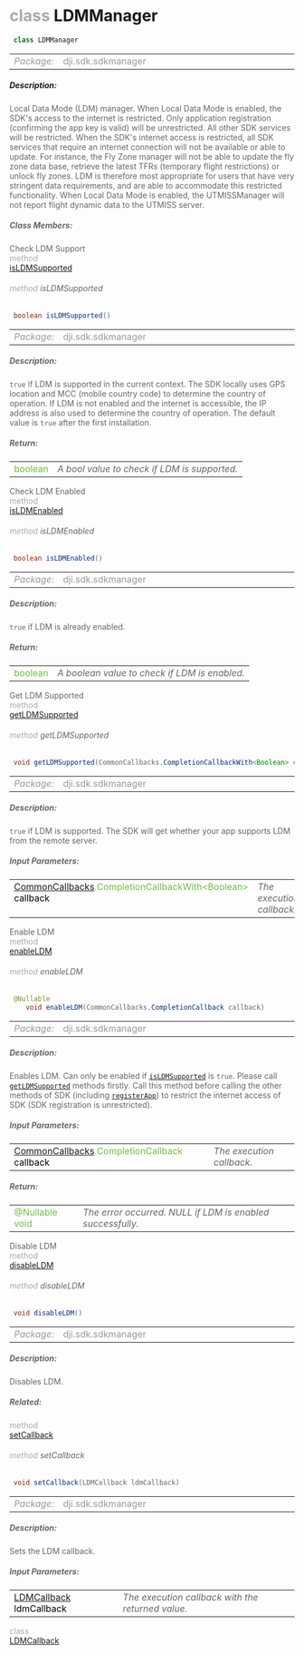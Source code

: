 <div class="article"><h1 ><font color="#AAA">class </font>LDMManager</h1></div>

~~~java
 class LDMManager 
~~~

<html><table class="table-supportedby"><tr valign="top"><td width=15%><font color="#999"><i>Package:</i></td><td width=85%><font color="#999">dji.sdk.sdkmanager</td></tr></table></html>



##### Description:



<font color="#666">Local Data Mode (LDM) manager. When Local Data Mode is enabled, the SDK's access to the internet is restricted. Only application registration (confirming the app key is valid) will be unrestricted. All other SDK services will be restricted. When the SDK's internet access is restricted, all SDK services that require an internet connection will not be available or able to update. For instance, the Fly Zone manager will not be able to update the fly zone data base, retrieve the latest TFRs (temporary flight restrictions) or unlock fly zones. LDM is therefore most appropriate for users that have very stringent data requirements, and are able to accommodate this restricted functionality.  When Local Data Mode is enabled,  the UTMISSManager will not report flight dynamic data to the UTMISS server.



##### Class Members:

<div class="api-row" id="djildmmanager_isldmsupported"><div class="api-col left">Check LDM Support</div><div class="api-col middle" style="color:#AAA">method</div><div class="api-col right"><a class="trigger" href="#djildmmanager_isldmsupported_inline">isLDMSupported</a></div></div><div class="inline-doc" id="djildmmanager_isldmsupported_inline"

><div class="article"><h6 ><font color="#AAA">method </font>isLDMSupported</h6></div>

~~~java
 boolean isLDMSupported() 
~~~

<html><table class="table-supportedby"><tr valign="top"><td width=15%><font color="#999"><i>Package:</i></td><td width=85%><font color="#999">dji.sdk.sdkmanager</td></tr></table></html>



##### Description:



<font color="#666"><code>true</code> if LDM is supported in the current context. The SDK locally uses GPS location and MCC (mobile country code) to determine the country  of operation. If LDM is not enabled and the internet is accessible, the IP address is also  used to determine the country of operation. The default value is <code>true</code> after the first installation.



##### Return:

<html><table class="table-inline-parameters"><tr valign="top"><td><font color="#70BF41">boolean</td><td><font color="#666"><i>A bool value to check if LDM is supported.</i></td></tr></table></html></div>

<div class="api-row" id="djildmmanager_isldmenabled"><div class="api-col left">Check LDM Enabled</div><div class="api-col middle" style="color:#AAA">method</div><div class="api-col right"><a class="trigger" href="#djildmmanager_isldmenabled_inline">isLDMEnabled</a></div></div><div class="inline-doc" id="djildmmanager_isldmenabled_inline"

><div class="article"><h6 ><font color="#AAA">method </font>isLDMEnabled</h6></div>

~~~java
 boolean isLDMEnabled() 
~~~

<html><table class="table-supportedby"><tr valign="top"><td width=15%><font color="#999"><i>Package:</i></td><td width=85%><font color="#999">dji.sdk.sdkmanager</td></tr></table></html>



##### Description:



<font color="#666"><code>true</code> if LDM is already enabled.



##### Return:

<html><table class="table-inline-parameters"><tr valign="top"><td><font color="#70BF41">boolean</td><td><font color="#666"><i>A boolean value to check if LDM is enabled.</i></td></tr></table></html></div>

<div class="api-row" id="djildmmanager_getldmsupported"><div class="api-col left">Get LDM Supported</div><div class="api-col middle" style="color:#AAA">method</div><div class="api-col right"><a class="trigger" href="#djildmmanager_getldmsupported_inline">getLDMSupported</a></div></div><div class="inline-doc" id="djildmmanager_getldmsupported_inline"

><div class="article"><h6 ><font color="#AAA">method </font>getLDMSupported</h6></div>

~~~java
 void getLDMSupported(CommonCallbacks.CompletionCallbackWith<Boolean> callback) 
~~~

<html><table class="table-supportedby"><tr valign="top"><td width=15%><font color="#999"><i>Package:</i></td><td width=85%><font color="#999">dji.sdk.sdkmanager</td></tr></table></html>



##### Description:



<font color="#666"><code>true</code> if LDM is supported. The SDK will get whether your app supports LDM from the remote server.



##### Input Parameters:

<html><table class="table-inline-parameters"><tr valign="top"><td><font color="#70BF41"><a href="/Utils/DJICommonCallbacks.html#djicommoncallbacks">CommonCallbacks</a>.CompletionCallbackWith&lt;Boolean&gt; <font color="#000">callback</td><td><font color="#666"><i>The execution callback.</i></td></tr></table></html></div>

<div class="api-row" id="djildmmanager_enableldm"><div class="api-col left">Enable LDM</div><div class="api-col middle" style="color:#AAA">method</div><div class="api-col right"><a class="trigger" href="#djildmmanager_enableldm_inline">enableLDM</a></div></div><div class="inline-doc" id="djildmmanager_enableldm_inline"

><div class="article"><h6 ><font color="#AAA">method </font>enableLDM</h6></div>

~~~java
 @Nullable
    void enableLDM(CommonCallbacks.CompletionCallback callback) 
~~~

<html><table class="table-supportedby"><tr valign="top"><td width=15%><font color="#999"><i>Package:</i></td><td width=85%><font color="#999">dji.sdk.sdkmanager</td></tr></table></html>



##### Description:



<font color="#666">Enables LDM. Can only be enabled if <code><a href="/Components/LDMManager/DJILDMManager.html#djildmmanager_isldmsupported">isLDMSupported</a></code> is <code>true</code>. Please call <code><a href="/Components/LDMManager/DJILDMManager.html#djildmmanager_getldmsupported">getLDMSupported</a></code> methods firstly.  Call this method before calling the other methods of SDK (including <code><a href="/Components/SDKManager/DJISDKManager.html#djisdkmanager_registerapp">registerApp</a></code>) to restrict the internet access  of SDK (SDK registration is unrestricted).



##### Input Parameters:

<html><table class="table-inline-parameters"><tr valign="top"><td><font color="#70BF41"><a href="/Utils/DJICommonCallbacks.html#djicommoncallbacks">CommonCallbacks</a>.CompletionCallback <font color="#000">callback</td><td><font color="#666"><i>The execution callback.</i></td></tr></table></html>

##### Return:

<html><table class="table-inline-parameters"><tr valign="top"><td><font color="#70BF41">@Nullable     void</td><td><font color="#666"><i>The error occurred. NULL if LDM is enabled successfully.</i></td></tr></table></html></div>

<div class="api-row" id="djildmmanager_disableldm"><div class="api-col left">Disable LDM</div><div class="api-col middle" style="color:#AAA">method</div><div class="api-col right"><a class="trigger" href="#djildmmanager_disableldm_inline">disableLDM</a></div></div><div class="inline-doc" id="djildmmanager_disableldm_inline"

><div class="article"><h6 ><font color="#AAA">method </font>disableLDM</h6></div>

~~~java
 void disableLDM() 
~~~

<html><table class="table-supportedby"><tr valign="top"><td width=15%><font color="#999"><i>Package:</i></td><td width=85%><font color="#999">dji.sdk.sdkmanager</td></tr></table></html>



##### Description:



<font color="#666">Disables LDM.

</div>



##### Related:

<div class="api-row" id="djildmmanager_setcallback"><div class="api-col left"></div><div class="api-col middle" style="color:#AAA">method</div><div class="api-col right"><a class="trigger" href="#djildmmanager_setcallback_inline">setCallback</a></div></div><div class="inline-doc" id="djildmmanager_setcallback_inline"

><div class="article"><h6 ><font color="#AAA">method </font>setCallback</h6></div>

~~~java
 void setCallback(LDMCallback ldmCallback) 
~~~

<html><table class="table-supportedby"><tr valign="top"><td width=15%><font color="#999"><i>Package:</i></td><td width=85%><font color="#999">dji.sdk.sdkmanager</td></tr></table></html>



##### Description:



<font color="#666">Sets the LDM callback.



##### Input Parameters:

<html><table class="table-inline-parameters"><tr valign="top"><td><font color="#70BF41"><a href="/Components/LDMManager/DJILDMManager_LDMCallbackInterface.html#djildmmanager_ldmcallbackinterface">LDMCallback</a> <font color="#000">ldmCallback</td><td><font color="#666"><i>The execution callback with the returned value.</i></td></tr></table></html></div>

<div class="api-row" id="djildmmanager_ldmcallbackinterface"><div class="api-col left"></div><div class="api-col middle" style="color:#AAA">class</div><div class="api-col right"><a href="/Components/LDMManager/DJILDMManager_LDMCallbackInterface.html">LDMCallback</a></div></div>
